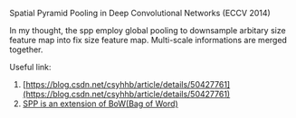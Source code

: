 Spatial Pyramid Pooling in Deep Convolutional Networks (ECCV 2014)

In my thought, the spp employ global pooling to downsample arbitary size feature map into fix size feature map.
Multi-scale informations are merged together.


Useful link:
1. [https://blog.csdn.net/csyhhb/article/details/50427761](https://blog.csdn.net/csyhhb/article/details/50427761)
2. [SPP is an extension of BoW(Bag of Word)](https://blog.csdn.net/jwh_bupt/article/details/9625469)
